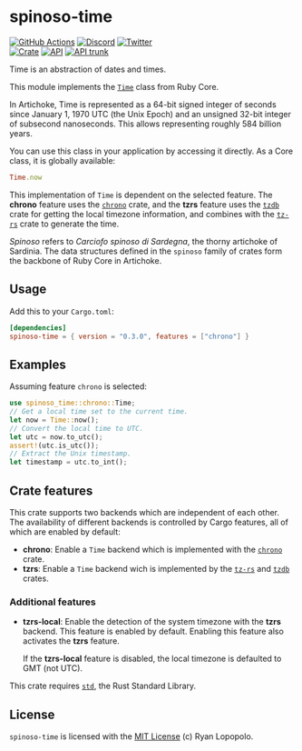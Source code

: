 # spinoso-time

[![GitHub Actions](https://github.com/artichoke/artichoke/workflows/CI/badge.svg)](https://github.com/artichoke/artichoke/actions)
[![Discord](https://img.shields.io/discord/607683947496734760)](https://discord.gg/QCe2tp2)
[![Twitter](https://img.shields.io/twitter/follow/artichokeruby?label=Follow&style=social)](https://twitter.com/artichokeruby)
<br>
[![Crate](https://img.shields.io/crates/v/spinoso-time.svg)](https://crates.io/crates/spinoso-time)
[![API](https://docs.rs/spinoso-time/badge.svg)](https://docs.rs/spinoso-time)
[![API trunk](https://img.shields.io/badge/docs-trunk-blue.svg)](https://artichoke.github.io/artichoke/spinoso_time/)

Time is an abstraction of dates and times.

This module implements the [`Time`] class from Ruby Core.

In Artichoke, Time is represented as a 64-bit signed integer of seconds since
January 1, 1970 UTC (the Unix Epoch) and an unsigned 32-bit integer of subsecond
nanoseconds. This allows representing roughly 584 billion years.

You can use this class in your application by accessing it directly. As a Core
class, it is globally available:

```ruby
Time.now
```

This implementation of `Time` is dependent on the selected feature. The
**chrono** feature uses the [`chrono`] crate, and the **tzrs** feature uses the
[`tzdb`] crate for getting the local timezone information, and combines with the
[`tz-rs`] crate to generate the time.

_Spinoso_ refers to _Carciofo spinoso di Sardegna_, the thorny artichoke of
Sardinia. The data structures defined in the `spinoso` family of crates form the
backbone of Ruby Core in Artichoke.

## Usage

Add this to your `Cargo.toml`:

```toml
[dependencies]
spinoso-time = { version = "0.3.0", features = ["chrono"] }
```

## Examples

Assuming feature `chrono` is selected:

```rust
use spinoso_time::chrono::Time;
// Get a local time set to the current time.
let now = Time::now();
// Convert the local time to UTC.
let utc = now.to_utc();
assert!(utc.is_utc());
// Extract the Unix timestamp.
let timestamp = utc.to_int();
```

## Crate features

This crate supports two backends which are independent of each other. The
availability of different backends is controlled by Cargo features, all of which
are enabled by default:

- **chrono**: Enable a `Time` backend which is implemented with the [`chrono`]
  crate.
- **tzrs**: Enable a `Time` backend wich is implemented by the [`tz-rs`] and
  [`tzdb`] crates.

### Additional features

- **tzrs-local**: Enable the detection of the system timezone with the **tzrs**
  backend. This feature is enabled by default. Enabling this feature also
  activates the **tzrs** feature.

  If the **tzrs-local** feature is disabled, the local timezone is defaulted to
  GMT (not UTC).

This crate requires [`std`], the Rust Standard Library.

## License

`spinoso-time` is licensed with the [MIT License](LICENSE) (c) Ryan Lopopolo.

[`time`]: https://ruby-doc.org/core-2.6.3/Time.html
[`chrono`]: https://crates.io/crates/chrono
[`tz-rs`]: https://crates.io/crates/tz-rs
[`tzdb`]: https://crates.io/crates/tzdb
[`std`]: https://doc.rust-lang.org/stable/std/

